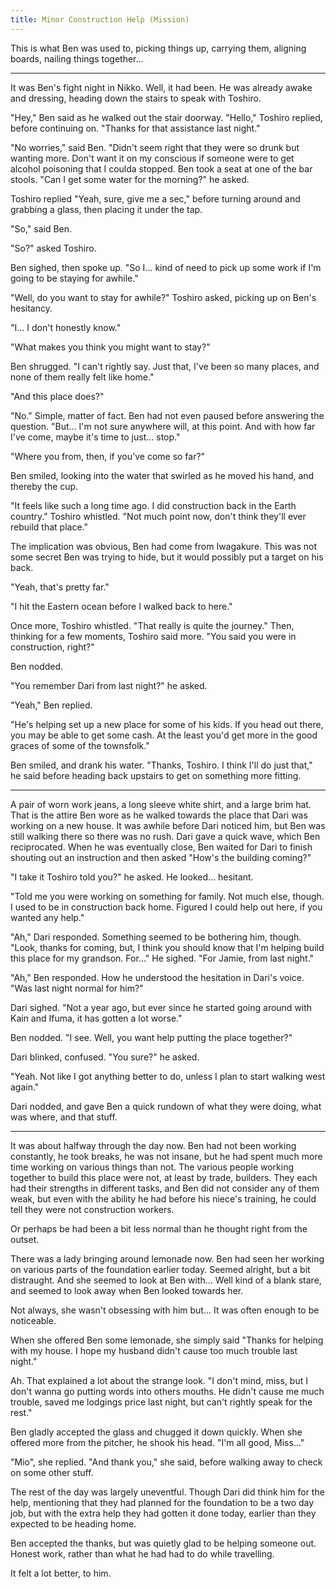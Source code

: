 ```yaml
---
title: Minor Construction Help (Mission)
---
```


This is what Ben was used to, picking things up, carrying them, aligning boards, nailing things together...

***

It was Ben's fight night in Nikko. Well, it had been. He was already awake and dressing, heading down the stairs to speak with Toshiro.

"Hey," Ben said as he walked out the stair doorway. "Hello," Toshiro replied, before continuing on. "Thanks for that assistance last night."

"No worries," said Ben. "Didn't seem right that they were so drunk but wanting more. Don't want it on my conscious if someone were to get alcohol poisoning that I coulda stopped. Ben took a seat at one of the bar stools. "Can I get some water for the morning?" he asked.

Toshiro replied "Yeah, sure, give me a sec," before turning around and grabbing a glass, then placing it under the tap.

"So," said Ben.

"So?" asked Toshiro.

Ben sighed, then spoke up. "So I... kind of need to pick up some work if I'm going to be staying for awhile."

"Well, do you want to stay for awhile?" Toshiro asked, picking up on Ben's hesitancy.

"I... I don't honestly know."

"What makes you think you might want to stay?"

Ben shrugged. "I can't rightly say. Just that, I've been so many places, and none of them really felt like home."

"And this place does?"

"No." Simple, matter of fact. Ben had not even paused before answering the question. "But... I'm not sure anywhere will, at this point. And with how far I've come, maybe it's time to just... stop."

"Where you from, then, if you've come so far?"

Ben smiled, looking into the water that swirled as he moved his hand, and thereby the cup.

"It feels like such a long time ago. I did construction back in the Earth country." Toshiro whistled. "Not much point now, don't think they'll ever rebuild that place."

The implication was obvious, Ben had come from Iwagakure. This was not some secret Ben was trying to hide, but it would possibly put a target on his back.

"Yeah, that's pretty far."

"I hit the Eastern ocean before I walked back to here."

Once more, Toshiro whistled. "That really is quite the journey." Then, thinking for a few moments, Toshiro said more. "You said you were in construction, right?" 

Ben nodded.

"You remember Dari from last night?" he asked.

"Yeah," Ben replied.

"He's helping set up a new place for some of his kids. If you head out there, you may be able to get some cash. At the least you'd get more in the good graces of some of the townsfolk."

Ben smiled, and drank his water. "Thanks, Toshiro. I think I'll do just that," he said before heading back upstairs to get on something more fitting.

***

A pair of worn work jeans, a long sleeve white shirt, and a large brim hat. That is the attire Ben wore as he walked towards the place that Dari was working on a new house. It was awhile before Dari noticed him, but Ben was still walking there so there was no rush. Dari gave a quick wave, which Ben reciprocated. When he was eventually close, Ben waited for Dari to finish shouting out an instruction and then asked "How's the building coming?"

"I take it Toshiro told you?" he asked. He looked... hesitant.

"Told me you were working on something for family. Not much else, though. I used to be in construction back home. Figured I could help out here, if you wanted any help."

"Ah," Dari responded. Something seemed to be bothering him, though. "Look, thanks for coming, but, I think you should know that I'm helping build this place for my grandson. For..." He sighed. "For Jamie, from last night."

"Ah," Ben responded. How he understood the hesitation in Dari's voice. "Was last night normal for him?"

Dari sighed. "Not a year ago, but ever since he started going around with Kain and Ifuma, it has gotten a lot worse."

Ben nodded. "I see. Well, you want help putting the place together?"

Dari blinked, confused. "You sure?" he asked.

"Yeah. Not like I got anything better to do, unless I plan to start walking west again."

Dari nodded, and gave Ben a quick rundown of what they were doing, what was where, and that stuff.

***

It was about halfway through the day now. Ben had not been working constantly, he took breaks, he was not insane, but he had spent much more time working on various things than not. The various people working together to build this place were not, at least by trade, builders. They each had their strengths in different tasks, and Ben did not consider any of them weak, but even with the ability he had before his niece's training, he could tell they were not construction workers.

Or perhaps be had been a bit less normal than he thought right from the outset.

There was a lady bringing around lemonade now. Ben had seen her working on various parts of the foundation earlier today. Seemed alright, but a bit distraught. And she seemed to look at Ben with... Well kind of a blank stare, and seemed to look away when Ben looked towards her.

Not always, she wasn't obsessing with him but... It was often enough to be noticeable.

When she offered Ben some lemonade, she simply said "Thanks for helping with my house. I hope my husband didn't cause too much trouble last night."

Ah. That explained a lot about the strange look. "I don't mind, miss, but I don't wanna go putting words into others mouths. He didn't cause me much trouble, saved me lodgings price last night, but can't rightly speak for the rest."

Ben gladly accepted the glass and chugged it down quickly. When she offered more from the pitcher, he shook his head. "I'm all good, Miss..."

"Mio", she replied. "And thank you," she said, before walking away to check on some other stuff.

The rest of the day was largely uneventful. Though Dari did think him for the help, mentioning that they had planned for the foundation to be a two day job, but with the extra help they had gotten it done today, earlier than they expected to be heading home.

Ben accepted the thanks, but was quietly glad to be helping someone out. Honest work, rather than what he had had to do while travelling.

It felt a lot better, to him.